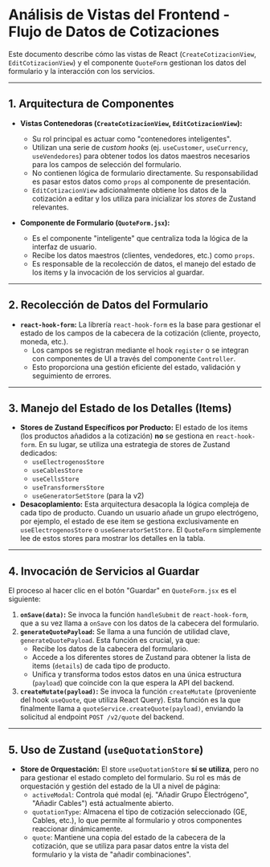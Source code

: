 # Análisis de Vistas del Frontend - Flujo de Datos de Cotizaciones

Este documento describe cómo las vistas de React (`CreateCotizacionView`, `EditCotizacionView`) y el componente `QuoteForm` gestionan los datos del formulario y la interacción con los servicios.

---

## 1. Arquitectura de Componentes

- **Vistas Contenedoras (`CreateCotizacionView`, `EditCotizacionView`):**
  - Su rol principal es actuar como "contenedores inteligentes".
  - Utilizan una serie de *custom hooks* (ej. `useCustomer`, `useCurrency`, `useVendedores`) para obtener todos los datos maestros necesarios para los campos de selección del formulario.
  - No contienen lógica de formulario directamente. Su responsabilidad es pasar estos datos como `props` al componente de presentación.
  - `EditCotizacionView` adicionalmente obtiene los datos de la cotización a editar y los utiliza para inicializar los *stores* de Zustand relevantes.

- **Componente de Formulario (`QuoteForm.jsx`):**
  - Es el componente "inteligente" que centraliza toda la lógica de la interfaz de usuario.
  - Recibe los datos maestros (clientes, vendedores, etc.) como `props`.
  - Es responsable de la recolección de datos, el manejo del estado de los items y la invocación de los servicios al guardar.

---

## 2. Recolección de Datos del Formulario

- **`react-hook-form`:** La librería `react-hook-form` es la base para gestionar el estado de los campos de la cabecera de la cotización (cliente, proyecto, moneda, etc.).
  - Los campos se registran mediante el hook `register` o se integran con componentes de UI a través del componente `Controller`.
  - Esto proporciona una gestión eficiente del estado, validación y seguimiento de errores.

---

## 3. Manejo del Estado de los Detalles (Items)

- **Stores de Zustand Específicos por Producto:** El estado de los items (los productos añadidos a la cotización) **no** se gestiona en `react-hook-form`. En su lugar, se utiliza una estrategia de stores de Zustand dedicados:
  - `useElectrogenosStore`
  - `useCablesStore`
  - `useCellsStore`
  - `useTransformersStore`
  - `useGeneratorSetStore` (para la v2)
- **Desacoplamiento:** Esta arquitectura desacopla la lógica compleja de cada tipo de producto. Cuando un usuario añade un grupo electrógeno, por ejemplo, el estado de ese item se gestiona exclusivamente en `useElectrogenosStore` o `useGeneratorSetStore`. El `QuoteForm` simplemente lee de estos stores para mostrar los detalles en la tabla.

---

## 4. Invocación de Servicios al Guardar

El proceso al hacer clic en el botón "Guardar" en `QuoteForm.jsx` es el siguiente:

1.  **`onSave(data)`:** Se invoca la función `handleSubmit` de `react-hook-form`, que a su vez llama a `onSave` con los datos de la cabecera del formulario.
2.  **`generateQuotePayload`:** Se llama a una función de utilidad clave, `generateQuotePayload`. Esta función es crucial, ya que:
    - Recibe los datos de la cabecera del formulario.
    - Accede a los diferentes stores de Zustand para obtener la lista de items (`details`) de cada tipo de producto.
    - Unifica y transforma todos estos datos en una única estructura (`payload`) que coincide con la que espera la API del backend.
3.  **`createMutate(payload)`:** Se invoca la función `createMutate` (proveniente del hook `useQuote`, que utiliza React Query). Esta función es la que finalmente llama a `quoteService.createQuote(payload)`, enviando la solicitud al endpoint `POST /v2/quote` del backend.

---

## 5. Uso de Zustand (`useQuotationStore`)

- **Store de Orquestación:** El store `useQuotationStore` **sí se utiliza**, pero no para gestionar el estado completo del formulario. Su rol es más de orquestación y gestión del estado de la UI a nivel de página:
  - `activeModal`: Controla qué modal (ej. "Añadir Grupo Electrógeno", "Añadir Cables") está actualmente abierto.
  - `quotationType`: Almacena el tipo de cotización seleccionado (GE, Cables, etc.), lo que permite al formulario y otros componentes reaccionar dinámicamente.
  - `quote`: Mantiene una copia del estado de la cabecera de la cotización, que se utiliza para pasar datos entre la vista del formulario y la vista de "añadir combinaciones".